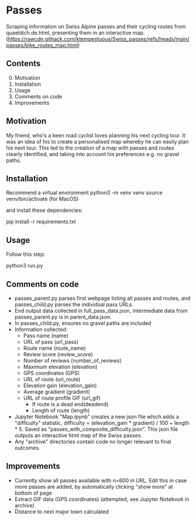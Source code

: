 # Passes 

Scraping information on Swiss Alpine passes and their cycling routes from quaeldich.de.html, presenting them in an interactive map. (https://rawcdn.githack.com/ktempestuous/Swiss_passes/refs/heads/main/passes/bike_routes_map.html)

## Contents 
0. Motivation
1. Installation
2. Usage
3. Comments on code
4. Improvements

## Motivation
My friend, who's a keen road cyclist loves planning his next cycling tour. It was an idea of his to create a personalised map whereby he can easily plan his next tour. This led to the creation of a map with passes and routes clearly identified, and taking into account his preferences e.g. no gravel paths. 

## Installation 

Recommend a virtual environment 
python3 -m venv venv
source venv/bin/activate (for MacOS)

and install these dependencies: 

pip install -r requirements.txt

## Usage 

Follow this step:

python3 run.py

## Comments on code 

- passes_parent.py parses first webpage listing all passes and routes, and passes_child.py parses the individual pass URLs.
- End output data collected in full_pass_data.json, intermediate data from passes_parent.py is in parent_data.json.
- In passes_child.py, ensures no gravel paths are included
- Information collected: 
	- Pass name (name)
	- URL of pass (url_pass)
	- Route name (route_name)
	- Review score (review_score)
	- Number of reviews (number_of_reviews)
	- Maximum elevation (elevation)
	- GPS coordinates (GPS)
	- URL of route (url_route)
	- Elevation gain (elevation_gain)
	- Average gradient (gradient)
	- URL of route profile GIF (url_gif)
         - If route is a dead end(deadend)
         - Length of route (length)
- Jupyter Notebook "Map.ipynb" creates a new json file which adds a "difficulty" statistic, difficulty = (elevation_gain * gradient) / 100 + length * 5. Saved as "passes_with_composite_difficulty.json". This json file outputs an interactive html map of the Swiss passes. 
- Any "archive" directories contain code no longer relevant to final outcomes. 

## Improvements

- Currently show all passes available with n=600 in URL. Edit this in case more passes are added, by automatically clicking "show more" at bottom of page 
- Extract GIF data (GPS coordinates) (attempted, see Jupyter Notebook in archive)
- Distance to next major town calculated
